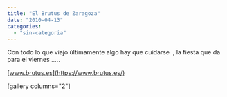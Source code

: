 ```yaml
---
title: "El Brutus de Zaragoza"
date: "2010-04-13"
categories: 
  - "sin-categoria"
---
```


Con todo lo que viajo últimamente algo hay que cuidarse  , la fiesta que da para el viernes .....

[www.brutus.es](https://www.brutus.es/)

\[gallery columns="2"\]
